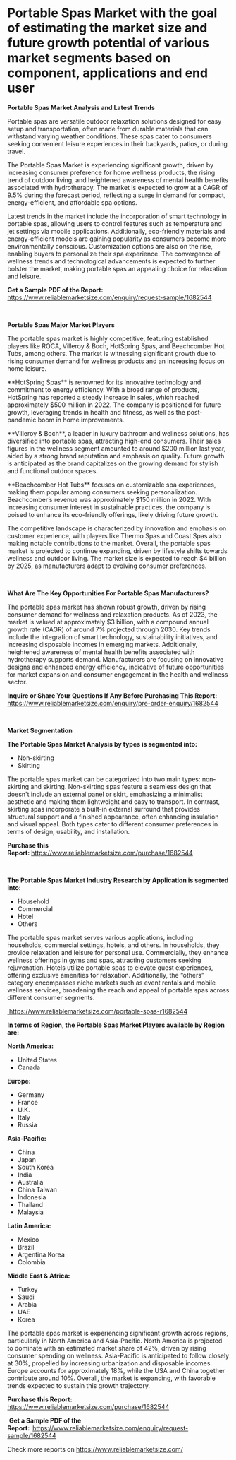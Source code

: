<p><h1>Portable Spas Market with the goal of estimating the market size and future growth potential of various market segments based on component, applications and end user</h1></p><p><strong>Portable Spas Market Analysis and Latest Trends</strong></p>
<p><p>Portable spas are versatile outdoor relaxation solutions designed for easy setup and transportation, often made from durable materials that can withstand varying weather conditions. These spas cater to consumers seeking convenient leisure experiences in their backyards, patios, or during travel. </p><p>The Portable Spas Market is experiencing significant growth, driven by increasing consumer preference for home wellness products, the rising trend of outdoor living, and heightened awareness of mental health benefits associated with hydrotherapy. The market is expected to grow at a CAGR of 9.5% during the forecast period, reflecting a surge in demand for compact, energy-efficient, and affordable spa options. </p><p>Latest trends in the market include the incorporation of smart technology in portable spas, allowing users to control features such as temperature and jet settings via mobile applications. Additionally, eco-friendly materials and energy-efficient models are gaining popularity as consumers become more environmentally conscious. Customization options are also on the rise, enabling buyers to personalize their spa experience. The convergence of wellness trends and technological advancements is expected to further bolster the market, making portable spas an appealing choice for relaxation and leisure.</p></p>
<p><strong>Get a Sample PDF of the Report:&nbsp;</strong> <a href="https://www.reliablemarketsize.com/enquiry/request-sample/1682544?utm_campaign=1886&utm_medium=2&utm_source=Github&utm_content=ia&utm_term=20022025&utm_id=portable-spas">https://www.reliablemarketsize.com/enquiry/request-sample/1682544</a></p>
<p>&nbsp;</p>
<p><strong>Portable Spas Major Market Players</strong></p>
<p><p>The portable spas market is highly competitive, featuring established players like ROCA, Villeroy & Boch, HotSpring Spas, and Beachcomber Hot Tubs, among others. The market is witnessing significant growth due to rising consumer demand for wellness products and an increasing focus on home leisure.</p><p>**HotSpring Spas** is renowned for its innovative technology and commitment to energy efficiency. With a broad range of products, HotSpring has reported a steady increase in sales, which reached approximately $500 million in 2022. The company is positioned for future growth, leveraging trends in health and fitness, as well as the post-pandemic boom in home improvements.</p><p>**Villeroy & Boch**, a leader in luxury bathroom and wellness solutions, has diversified into portable spas, attracting high-end consumers. Their sales figures in the wellness segment amounted to around $200 million last year, aided by a strong brand reputation and emphasis on quality. Future growth is anticipated as the brand capitalizes on the growing demand for stylish and functional outdoor spaces.</p><p>**Beachcomber Hot Tubs** focuses on customizable spa experiences, making them popular among consumers seeking personalization. Beachcomber’s revenue was approximately $150 million in 2022. With increasing consumer interest in sustainable practices, the company is poised to enhance its eco-friendly offerings, likely driving future growth.</p><p>The competitive landscape is characterized by innovation and emphasis on customer experience, with players like Thermo Spas and Coast Spas also making notable contributions to the market. Overall, the portable spas market is projected to continue expanding, driven by lifestyle shifts towards wellness and outdoor living. The market size is expected to reach $4 billion by 2025, as manufacturers adapt to evolving consumer preferences.</p></p>
<p>&nbsp;</p>
<p><strong>What Are The Key Opportunities For Portable Spas Manufacturers?</strong></p>
<p><p>The portable spas market has shown robust growth, driven by rising consumer demand for wellness and relaxation products. As of 2023, the market is valued at approximately $3 billion, with a compound annual growth rate (CAGR) of around 7% projected through 2030. Key trends include the integration of smart technology, sustainability initiatives, and increasing disposable incomes in emerging markets. Additionally, heightened awareness of mental health benefits associated with hydrotherapy supports demand. Manufacturers are focusing on innovative designs and enhanced energy efficiency, indicative of future opportunities for market expansion and consumer engagement in the health and wellness sector.</p></p>
<p><strong>Inquire or Share Your Questions If Any Before Purchasing This Report:</strong> <a href="https://www.reliablemarketsize.com/enquiry/pre-order-enquiry/1682544?utm_campaign=1886&utm_medium=2&utm_source=Github&utm_content=ia&utm_term=20022025&utm_id=portable-spas">https://www.reliablemarketsize.com/enquiry/pre-order-enquiry/1682544</a></p>
<p>&nbsp;</p>
<p><strong>Market Segmentation</strong></p>
<p><strong>The Portable Spas Market Analysis by types is segmented into:</strong></p>
<p><ul><li>Non-skirting</li><li>Skirting</li></ul></p>
<p><p>The portable spas market can be categorized into two main types: non-skirting and skirting. Non-skirting spas feature a seamless design that doesn't include an external panel or skirt, emphasizing a minimalist aesthetic and making them lightweight and easy to transport. In contrast, skirting spas incorporate a built-in external surround that provides structural support and a finished appearance, often enhancing insulation and visual appeal. Both types cater to different consumer preferences in terms of design, usability, and installation.</p></p>
<p><strong>Purchase this Report:&nbsp;</strong><a href="https://www.reliablemarketsize.com/purchase/1682544?utm_campaign=1886&utm_medium=2&utm_source=Github&utm_content=ia&utm_term=20022025&utm_id=portable-spas">https://www.reliablemarketsize.com/purchase/1682544</a></p>
<p>&nbsp;</p>
<p><strong>The Portable Spas Market Industry Research by Application is segmented into:</strong></p>
<p><ul><li>Household</li><li>Commercial</li><li>Hotel</li><li>Others</li></ul></p>
<p><p>The portable spas market serves various applications, including households, commercial settings, hotels, and others. In households, they provide relaxation and leisure for personal use. Commercially, they enhance wellness offerings in gyms and spas, attracting customers seeking rejuvenation. Hotels utilize portable spas to elevate guest experiences, offering exclusive amenities for relaxation. Additionally, the “others” category encompasses niche markets such as event rentals and mobile wellness services, broadening the reach and appeal of portable spas across different consumer segments.</p></p>
<p><a href="https://www.reliablemarketsize.com/portable-spas-r1682544?utm_campaign=1886&utm_medium=2&utm_source=Github&utm_content=ia&utm_term=20022025&utm_id=portable-spas">&nbsp;https://www.reliablemarketsize.com/portable-spas-r1682544</a></p>
<p><strong>In terms of Region, the Portable Spas Market Players available by Region are:</strong></p>
<p>
    <p> <strong> North America: </strong>
        <ul>
            <li>United States</li>
            <li>Canada</li>
        </ul>
        </p> 
    <p> <strong> Europe: </strong>
        <ul>
            <li>Germany</li>
            <li>France</li>
            <li>U.K.</li>
            <li>Italy</li>
            <li>Russia</li>
        </ul>
        </p> 
    <p> <strong> Asia-Pacific: </strong>
        <ul>
            <li>China</li>
            <li>Japan</li>
            <li>South Korea</li>
            <li>India</li>
            <li>Australia</li>
            <li>China Taiwan</li>
            <li>Indonesia</li>
            <li>Thailand</li>
            <li>Malaysia</li>
        </ul>
        </p> 
    <p> <strong> Latin America: </strong>
        <ul>
            <li>Mexico</li>
            <li>Brazil</li>
            <li>Argentina Korea</li>
            <li>Colombia</li>
        </ul>
        </p> 
    <p> <strong> Middle East & Africa: </strong>
        <ul>
            <li>Turkey</li>
            <li>Saudi</li>
            <li>Arabia</li>
            <li>UAE</li>
            <li>Korea</li>
        </ul>
    </p>
    </p>
<p><p>The portable spas market is experiencing significant growth across regions, particularly in North America and Asia-Pacific. North America is projected to dominate with an estimated market share of 42%, driven by rising consumer spending on wellness. Asia-Pacific is anticipated to follow closely at 30%, propelled by increasing urbanization and disposable incomes. Europe accounts for approximately 18%, while the USA and China together contribute around 10%. Overall, the market is expanding, with favorable trends expected to sustain this growth trajectory.</p></p>
<p><strong>Purchase this Report: </strong><a href="https://www.reliablemarketsize.com/purchase/1682544?utm_campaign=1886&utm_medium=2&utm_source=Github&utm_content=ia&utm_term=20022025&utm_id=portable-spas">https://www.reliablemarketsize.com/purchase/1682544</a></p>
<p>&nbsp;<strong>Get a Sample PDF of the Report:&nbsp;&nbsp;</strong><a href="https://www.reliablemarketsize.com/enquiry/request-sample/1682544?utm_campaign=1886&utm_medium=2&utm_source=Github&utm_content=ia&utm_term=20022025&utm_id=portable-spas">https://www.reliablemarketsize.com/enquiry/request-sample/1682544</a></p>
<p><strong></strong></p>
<p>Check more reports on <a href="https://www.reliablemarketsize.com/?utm_campaign=1886&utm_medium=2&utm_source=Github&utm_content=ia&utm_term=20022025&utm_id=portable-spas">https://www.reliablemarketsize.com/</a></p>